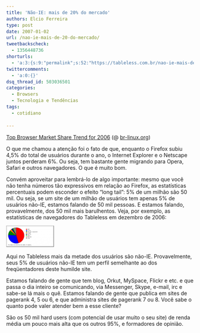 ```yaml
---
title: 'Não-IE: mais de 20% do mercado'
authors: Elcio Ferreira
type: post
date: 2007-01-02
url: /nao-ie-mais-de-20-do-mercado/
tweetbackscheck:
  - 1356448736
shorturls:
  - 'a:3:{s:9:"permalink";s:52:"https://tableless.com.br/nao-ie-mais-de-20-do-mercado";s:7:"tinyurl";s:26:"https://tinyurl.com/4xjqk53";s:4:"isgd";s:19:"https://is.gd/1MaxhC";}'
twittercomments:
  - 'a:0:{}'
dsq_thread_id: 503036501
categories:
  - Browsers
  - Tecnologia e Tendências
tags:
  - cotidiano

---
```

[Top Browser Market Share Trend for 2006][1] (@ [br-linux.org][2])

O que me chamou a atenção foi o fato de que, enquanto o Firefox subiu 4,5% do total de usuários durante o ano, o Internet Explorer e o Netscape juntos perderam 6%. Ou seja, tem bastante gente migrando para Opera, Safari e outros navegadores. O que é muito bom.

Convém aproveitar para lembrá-lo de algo importante: mesmo que você não tenha números tão expressivos em relação ao Firefox, as estatísticas percentuais podem esconder o efeito &#8220;long tail&#8221;: 5% de um milhão são 50 mil. Ou seja, se um site de um milhão de usuários tem apenas 5% de usuários não-IE, estamos falando de 50 mil pessoas. E estamos falando, provavelmente, dos 50 mil mais barulhentos. Veja, por exemplo, as estatísticas de navegadores do Tableless em dezembro de 2006:

[![2006 December, browser summary stats for Tableless.com.br][3]][4]

Aqui no Tableless mais da metade dos usuários são não-IE. Provavelmente, seus 5% de usuários não-IE tem um perfil semelhante ao dos freqüentadores deste humilde site.

Estamos falando de gente que tem blog, Orkut, MySpace, Flickr e etc. e que passa o dia inteiro se comunicando, via Messenger, Skype, e-mail, irc e sabe-se lá mais o quê. Estamos falando de gente que publica em sites de pagerank 4, 5 ou 6, e que administra sites de pagerank 7 ou 8. Você sabe o quanto pode valer atender bem a esse cliente? 

São os 50 mil hard users (com potencial de usar muito o seu site) de renda média um pouco mais alta que os outros 95%, e formadores de opinião.

 [1]: https://marketshare.hitslink.com/report.aspx?qprid=3
 [2]: https://br-linux.org/linux/net-applications-firefox-14
 [3]: https://raw.githubusercontent.com/diegoeis/tableless-static-images/master/2007/01/browsum200612.thumbnail.png
 [4]: https://raw.githubusercontent.com/diegoeis/tableless-static-images/master/2007/01/browsum200612.png